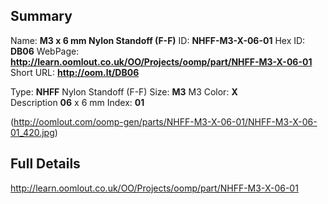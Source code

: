 

 ## Summary
Name: __M3 x 6 mm Nylon Standoff (F-F)__
ID: __NHFF-M3-X-06-01__
Hex ID: __DB06__
WebPage: __http://learn.oomlout.co.uk/OO/Projects/oomp/part/NHFF-M3-X-06-01__
Short URL: __http://oom.lt/DB06__

Type: __NHFF__ Nylon Standoff (F-F) 
Size: __M3__ M3 
Color: __X__  
Description __06__ x 6 mm 
Index: __01__


(http://oomlout.com/oomp-gen/parts/NHFF-M3-X-06-01/NHFF-M3-X-06-01_420.jpg)


 ## Full Details
 http://learn.oomlout.co.uk/OO/Projects/oomp/part/NHFF-M3-X-06-01














